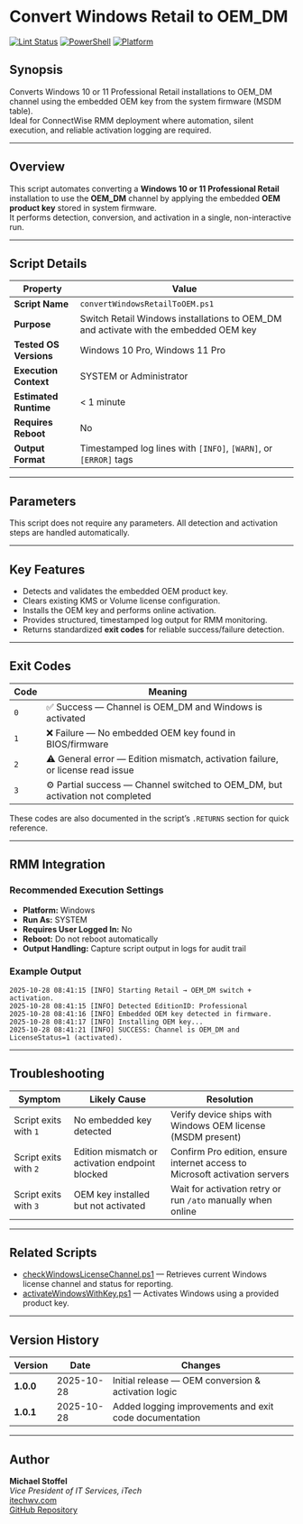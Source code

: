# Convert Windows Retail to OEM_DM

[![Lint Status](https://img.shields.io/badge/Lint-Passing-brightgreen?style=flat-square)](https://github.com/guiltykeyboard/MSP-Resources)
[![PowerShell](https://img.shields.io/badge/Script-PowerShell-blue?style=flat-square&logo=powershell)](https://github.com/guiltykeyboard/MSP-Resources)
[![Platform](https://img.shields.io/badge/Platform-Windows-lightgrey?style=flat-square&logo=windows)](https://github.com/guiltykeyboard/MSP-Resources)

## Synopsis

Converts Windows 10 or 11 Professional Retail installations to OEM_DM channel using the embedded OEM key from the system firmware (MSDM table).  
Ideal for ConnectWise RMM deployment where automation, silent execution, and reliable activation logging are required.

---

## Overview

This script automates converting a **Windows 10 or 11 Professional Retail** installation to use the **OEM_DM** channel by applying the embedded **OEM product key** stored in system firmware.  
It performs detection, conversion, and activation in a single, non-interactive run.

---

## Script Details

| Property | Value |
|-----------|--------|
| **Script Name** | `convertWindowsRetailToOEM.ps1` |
| **Purpose** | Switch Retail Windows installations to OEM_DM and activate with the embedded OEM key |
| **Tested OS Versions** | Windows 10 Pro, Windows 11 Pro |
| **Execution Context** | SYSTEM or Administrator |
| **Estimated Runtime** | < 1 minute |
| **Requires Reboot** | No |
| **Output Format** | Timestamped log lines with `[INFO]`, `[WARN]`, or `[ERROR]` tags |

---

## Parameters

This script does not require any parameters. All detection and activation steps are handled automatically.

---

## Key Features

- Detects and validates the embedded OEM product key.
- Clears existing KMS or Volume license configuration.
- Installs the OEM key and performs online activation.
- Provides structured, timestamped log output for RMM monitoring.
- Returns standardized **exit codes** for reliable success/failure detection.

---

## Exit Codes

| Code | Meaning |
|------|----------|
| `0` | ✅ Success — Channel is OEM_DM and Windows is activated |
| `1` | ❌ Failure — No embedded OEM key found in BIOS/firmware |
| `2` | ⚠️ General error — Edition mismatch, activation failure, or license read issue |
| `3` | ⚙️ Partial success — Channel switched to OEM_DM, but activation not completed |

These codes are also documented in the script’s `.RETURNS` section for quick reference.

---

## RMM Integration

### Recommended Execution Settings

- **Platform:** Windows  
- **Run As:** SYSTEM  
- **Requires User Logged In:** No  
- **Reboot:** Do not reboot automatically  
- **Output Handling:** Capture script output in logs for audit trail  

### Example Output

```text
2025-10-28 08:41:15 [INFO] Starting Retail → OEM_DM switch + activation.
2025-10-28 08:41:15 [INFO] Detected EditionID: Professional
2025-10-28 08:41:16 [INFO] Embedded OEM key detected in firmware.
2025-10-28 08:41:17 [INFO] Installing OEM key...
2025-10-28 08:41:21 [INFO] SUCCESS: Channel is OEM_DM and LicenseStatus=1 (activated).
```

---

## Troubleshooting

| Symptom | Likely Cause | Resolution |
|----------|---------------|------------|
| Script exits with `1` | No embedded key detected | Verify device ships with Windows OEM license (MSDM present) |
| Script exits with `2` | Edition mismatch or activation endpoint blocked | Confirm Pro edition, ensure internet access to Microsoft activation servers |
| Script exits with `3` | OEM key installed but not activated | Wait for activation retry or run `/ato` manually when online |

---

## Related Scripts

- [checkWindowsLicenseChannel.ps1](../checkWindowsLicenseChannel/readme.md) — Retrieves current Windows license channel and status for reporting.  
- [activateWindowsWithKey.ps1](../activateWindowsWithKey/readme.md) — Activates Windows using a provided product key.

---

## Version History

| Version | Date | Changes |
|----------|------|----------|
| **1.0.0** | 2025-10-28 | Initial release — OEM conversion & activation logic |
| **1.0.1** | 2025-10-28 | Added logging improvements and exit code documentation |

---

## Author

**Michael Stoffel**  
*Vice President of IT Services, iTech*  
[itechwv.com](https://itechwv.com)  
[GitHub Repository](https://github.com/guiltykeyboard/MSP-Resources)
